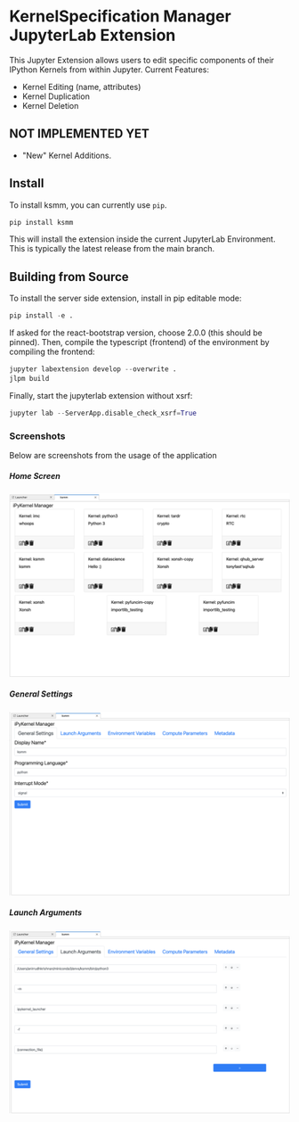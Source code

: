 # KernelSpecification Manager JupyterLab Extension

This Jupyter Extension allows users to edit specific components of their IPython Kernels from within Jupyter. Current Features:

* Kernel Editing (name, attributes)
* Kernel Duplication 
* Kernel Deletion

NOT IMPLEMENTED YET
--------
* "New" Kernel Additions.

## Install

To install ksmm, you can currently use `pip`. 

```python
pip install ksmm
```

This will install the extension inside the current JupyterLab Environment. This is typically the
latest release from the main branch. 

## Building from Source

To install the server side extension, install in pip editable mode: 

```python
pip install -e .
```

If asked for the react-bootstrap version, choose 2.0.0 (this should be pinned).
Then, compile the typescript (frontend) of the environment by compiling the frontend: 

```python
jupyter labextension develop --overwrite . 
jlpm build
```
Finally, start the jupyterlab extension without xsrf:

```python
jupyter lab --ServerApp.disable_check_xsrf=True
```

### Screenshots

Below are screenshots from the usage of the application

##### Home Screen
![](screenshots/home_screen_ss.png)
##### General Settings
![](screenshots/general_settings_ss.png)
##### Launch Arguments
![](screenshots/launch_args_ss.png)

